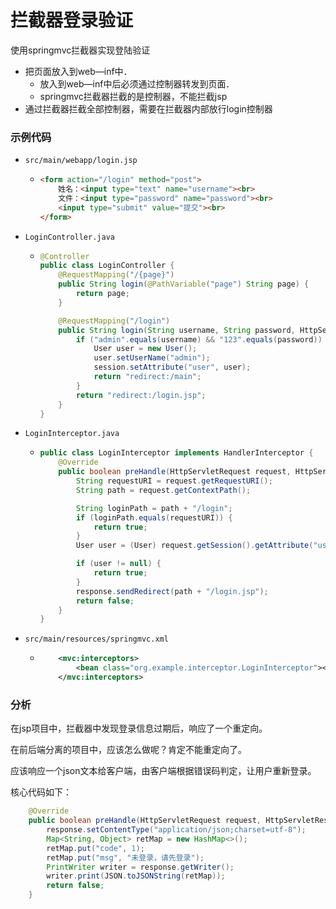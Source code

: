 # 拦截器登录验证

使用springmvc拦截器实现登陆验证

- 把页面放入到web—inf中．
  - 放入到web—inf中后必须通过控制器转发到页面．
  - springmvc拦截器拦截的是控制器，不能拦截jsp
- 通过拦截器拦截全部控制器，需要在拦截器内部放行login控制器





### 示例代码

- `src/main/webapp/login.jsp`

  - ```html
    <form action="/login" method="post">
        姓名：<input type="text" name="username"><br>
        文件：<input type="password" name="password"><br>
        <input type="submit" value="提交"><br>
    </form>
    ```

- `LoginController.java`

  - ```java
    @Controller
    public class LoginController {
        @RequestMapping("/{page}")
        public String login(@PathVariable("page") String page) {
            return page;
        }
    
        @RequestMapping("/login")
        public String login(String username, String password, HttpSession session) {
            if ("admin".equals(username) && "123".equals(password)) {
                User user = new User();
                user.setUserName("admin");
                session.setAttribute("user", user);
                return "redirect:/main";
            }
            return "redirect:/login.jsp";
        }
    }
    ```

- `LoginInterceptor.java`

  - ```java
    public class LoginInterceptor implements HandlerInterceptor {
        @Override
        public boolean preHandle(HttpServletRequest request, HttpServletResponse response, Object handler) throws Exception {
            String requestURI = request.getRequestURI();
            String path = request.getContextPath();
    
            String loginPath = path + "/login";
            if (loginPath.equals(requestURI)) {
                return true;
            }
            User user = (User) request.getSession().getAttribute("user");
    
            if (user != null) {
                return true;
            }
            response.sendRedirect(path + "/login.jsp");
            return false;
        }
    }
    ```

- `src/main/resources/springmvc.xml`

  - ```xml
        <mvc:interceptors>
            <bean class="org.example.interceptor.LoginInterceptor"></bean>
        </mvc:interceptors>
    ```





### 分析

在jsp项目中，拦截器中发现登录信息过期后，响应了一个重定向。

在前后端分离的项目中，应该怎么做呢？肯定不能重定向了。

应该响应一个json文本给客户端，由客户端根据错误码判定，让用户重新登录。

核心代码如下：

```java
    @Override
    public boolean preHandle(HttpServletRequest request, HttpServletResponse response, Object handler) throws Exception {
        response.setContentType("application/json;charset=utf-8");
        Map<String, Object> retMap = new HashMap<>();
        retMap.put("code", 1);
        retMap.put("msg", "未登录，请先登录");
        PrintWriter writer = response.getWriter();
        writer.print(JSON.toJSONString(retMap));
        return false;
    }
```

